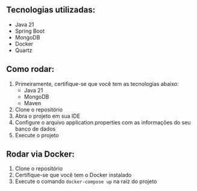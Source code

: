 ## Tecnologias utilizadas:
- Java 21
- Spring Boot
- MongoDB
- Docker
- Quartz


## Como rodar:

1. Primeiramente, certifique-se que você tem as tecnologias abaixo:
    - Java 21
    - MongoDB
    - Maven
2. Clone o repositório
3. Abra o projeto em sua IDE
4. Configure o arquivo application.properties com as informações do seu banco de dados
5. Execute o projeto

## Rodar via Docker:
1. Clone o repositório
2. Certifique-se que você tem o Docker instalado
3. Execute o comando `docker-compose up` na raiz do projeto
